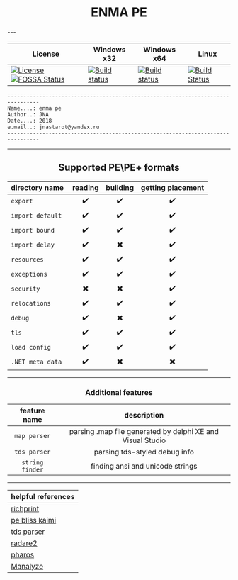 <h1 align="center">ENMA PE</h1>
---

| License |  Windows x32 | Windows x64 | Linux |
| ------- |  ----------- | ----------- | ----- |
| [![License](https://img.shields.io/badge/license-BSD3-blue.svg)](https://github.com/jnastarot/enma_pe/blob/master/LICENSE)  [![FOSSA Status](https://app.fossa.io/api/projects/git%2Bgithub.com%2Fjnastarot%2Fenma_pe.svg?type=shield)](https://app.fossa.io/projects/git%2Bgithub.com%2Fjnastarot%2Fenma_pe?ref=badge_shield) | [![Build status](https://ci.appveyor.com/api/projects/status/ogdbdwhomqi1yoh1?svg=true)](https://ci.appveyor.com/project/jnastarot/enma-pe) | [![Build status](https://ci.appveyor.com/api/projects/status/b6bq9w9b1b7rjaoy?svg=true)](https://ci.appveyor.com/project/jnastarot/enma-pe-u6wir) | [![Build Status](https://api.travis-ci.org/jnastarot/enma_pe.svg?branch=master)](https://travis-ci.org/jnastarot/enma_pe) |




```
--------------------------------------------------------------------------------
Name....: enma pe
Author..: JNA
Date....: 2018
e.mail..: jnastarot@yandex.ru
--------------------------------------------------------------------------------
```
---
<h2 align="center">Supported PE\PE+ formats</h2>

| directory name | reading | building | getting placement |
| :-------------- | :-------: | :-------: | :-------: |
| `export` | :heavy_check_mark: | :heavy_check_mark: | :heavy_check_mark: |
| `import default ` | :heavy_check_mark: | :heavy_check_mark: | :heavy_check_mark: |
| `import bound ` | :heavy_check_mark: | :heavy_check_mark: | :heavy_check_mark: |
| `import delay` | :heavy_check_mark: | :heavy_multiplication_x: | :heavy_check_mark: |
| `resources` | :heavy_check_mark: | :heavy_check_mark: | :heavy_check_mark: |
| `exceptions` | :heavy_check_mark: | :heavy_check_mark: | :heavy_check_mark: |
| `security` | :heavy_multiplication_x: | :heavy_multiplication_x: | :heavy_check_mark: |
| `relocations` | :heavy_check_mark: | :heavy_check_mark: | :heavy_check_mark: |
| `debug` | :heavy_check_mark: | :heavy_multiplication_x: | :heavy_check_mark: |
| `tls` | :heavy_check_mark: | :heavy_check_mark: | :heavy_check_mark: |
| `load config` | :heavy_check_mark: | :heavy_check_mark: | :heavy_check_mark: |
| `.NET meta data` | :heavy_check_mark: | :heavy_multiplication_x: | :heavy_multiplication_x: |

---

<h3 align="center">Additional features</h3>

| feature name | description |
| :------: | :-----------: |
| `map parser` | parsing .map file generated by delphi XE and Visual Studio |
| `tds parser` | parsing tds-styled debug info |
| `string finder` | finding ansi and unicode strings |
---

 
| helpful references |
| ---------- |
| [richprint](https://github.com/dishather/richprint/) |
| [pe bliss kaimi](https://kaimi.io/2012/09/portable-executable-library/) |
| [tds parser](http://denisenkomik.narod.ru/main.cpp) |
| [radare2](https://github.com/radare/radare2) |
| [pharos](https://github.com/cmu-sei/pharos) |
| [Manalyze](https://github.com/JusticeRage/Manalyze) |
